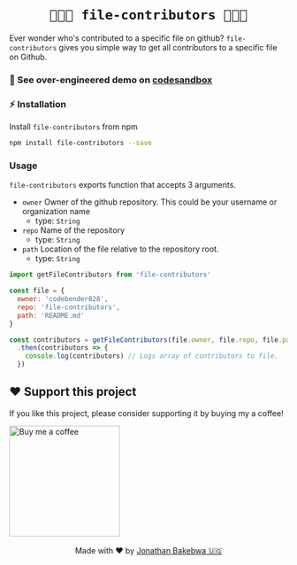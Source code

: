 
<br />
<h1 align="center"><code>👩🏽‍💻 file-contributors 👨🏻‍💻</code></h1>

Ever wonder who's contributed to a specific file on github? `file-contributors` gives you simple way to get all contributors to a specific file on Github.

<h3>🤖 See over-engineered demo on <a href="https://codesandbox.io/s/github-file-contributors-uyl6l">codesandbox</a></h3>

### ⚡️ Installation
Install `file-contributors` from npm

```bash
npm install file-contributors --save
```
### Usage
`file-contributors` exports function that accepts 3 arguments.
- `owner` Owner of the github repository. This could be your username or organization name
  - type: `String`
- `repo` Name of the repository
  - type: `String`
- `path` Location of the file relative to the repository root.
  - type: `String`
```js
import getFileContributors from 'file-contributors'

const file = {
  owner: 'codebender828',
  repo: 'file-contributors',
  path: 'README.md'
}

const contributors = getFileContributors(file.owner, file.repo, file.path)
  .then(contributors => {
    console.log(contributors) // Logs array of contributors to file.
  })
```

## ❤️ Support this project
If you like this project, please consider supporting it by buying my a coffee!

<a target="_blank" href="https://www.buymeacoffee.com/dIlWof6x5">
  <img width="200px" src="https://res.cloudinary.com/xtellar/image/upload/v1584764609/jbakebwa.dev/sponsorships/buy-me-a-coffee.png" alt="Buy me a coffee">
</a>

<center>
  <br>
  Made with ❤️ by <a target="_blank" href="https://twitter.com/codebender828">Jonathan Bakebwa 🇺🇬</a>
</center>

